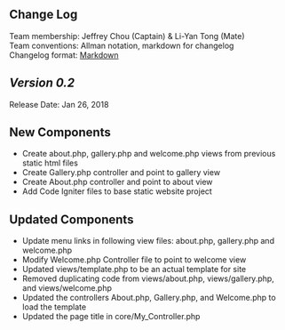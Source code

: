 ## Change Log

Team membership:  Jeffrey Chou (Captain) & Li-Yan Tong (Mate)  
Team conventions: Allman notation, markdown for changelog  
Changelog format: [Markdown](https://github.com/adam-p/markdown-here/wiki/Markdown-Cheatsheet) 

## *Version 0.2*

Release Date: Jan 26, 2018

## New Components
- Create about.php, gallery.php and welcome.php views from previous static html files
- Create Gallery.php controller and point to gallery view
- Create About.php controller and point to about view
- Add Code Igniter files to base static website project
    
## Updated Components
- Update menu links in following view files: about.php, gallery.php and welcome.php
- Modify Welcome.php Controller file to point to welcome view
- Updated views/template.php to be an actual template for site
- Removed duplicating code from views/about.php, views/gallery.php, and views/welcome.php
- Updated the controllers About.php, Gallery.php, and Welcome.php to load the template
- Updated the page title in core/My_Controller.php
